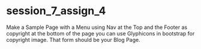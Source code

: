 # session_7_assign_4
Make a Sample Page with a Menu using Nav at the Top and the Footer as copyright at the bottom of the page you can use Glyphicons in bootstrap for copyright image. That form should be your Blog Page.
